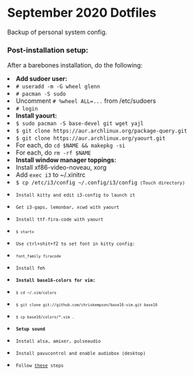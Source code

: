 <h1> September 2020 Dotfiles </h1>

Backup of personal system config.

<h3> Post-installation setup: </h3>

<p>
    After a barebones installation, do the following:
    <list>
        <li><b>Add sudoer user:</b>
        <li><code># useradd -m -G wheel glenn</code>
        <li><code># pacman -S sudo</code>
        <li>Uncomment <code># %wheel ALL=...</code> from /etc/sudoers
        <li><code># login</code>
        <li><b>Install yaourt:</b>
        <li><code>$ sudo pacman -S base-devel git wget yajl</code>
        <li><code>$ git clone https://aur.archlinux.org/package-query.git</code>
        <li><code>$ git clone https://aur.archlinux.org/yaourt.git</code>
        <li>For each, do <code>cd $NAME && makepkg -si</code>
        <li>For each, do <code>rm -rf $NAME</code>
        <li><b>Install window manager toppings:</b>
        <li>Install xf86-video-noveau, xorg
        <li>Add <code>exec i3</code> to ~/.xinitrc
        <li><code>$ cp /etc/i3/config ~/.config/i3/config<code> (Touch directory)
        <li>Install kitty and edit i3-config to launch it
        <li>Get i3-gaps, lemonbar, xcwd with yaourt
        <li>Install ttf-fira-code with yaourt
        <li><code>$ startx</code>
        <li>Use ctrl+shit+f2 to set font in kitty config:
        <li><code>font_family firacode</code>
        <li>Install feh
        <li><b>Install base16-colors for vim:</b>
        <li><code>$ cd ~/.vim/colors</code>
        <li><code>$ git clone git://github.com/chriskempson/base16-vim.git base16</code>
        <li><code>$ cp base16/colors/*.vim .</code>
        <li><b>Setup sound</b>
        <li>Install alsa, amixer, pulseaudio
        <li>Install pavucontrol and enable audiobox (desktop)
        <li>Follow <a href="https://medium.com/@gamunu/enable-high-quality-audio-on-linux-6f16f3fe7e1f">these</a> steps
    </list>
</p>
